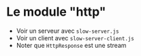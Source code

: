 Le module "http"
================

* Voir un serveur avec `slow-server.js`
* Voir un client avec `slow-server-client.js`
 * Noter que `HttpResponse` est une stream
